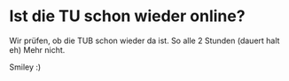 # Ist die TU schon wieder online?

Wir prüfen, ob die TUB schon wieder da ist.
So alle 2 Stunden (dauert halt eh)
Mehr nicht.

Smiley :)
